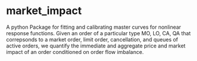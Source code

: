 # market_impact

A python Package for fitting and calibrating master curves for nonlinear response functions. Given an order of a particular type MO, LO, CA, QA that correpsonds to a market order, limit order,
cancellation, and queues of active orders, we quantify the immediate and aggregate price and market impact of an order conditioned on order flow imbalance. 

